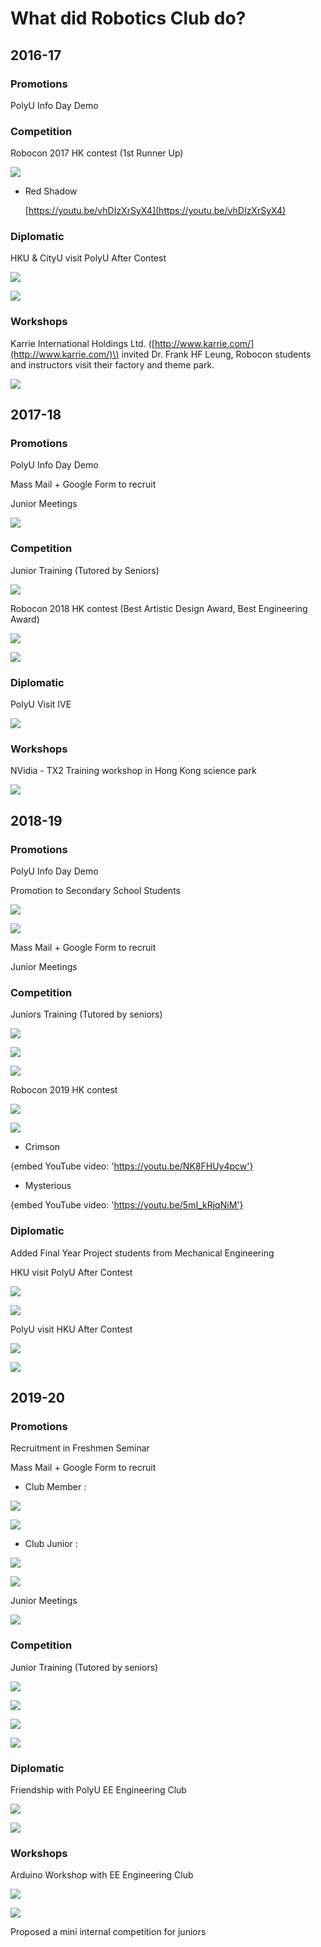# What did Robotics Club do?

## 2016-17

### Promotions

PolyU Info Day Demo

### Competition

Robocon 2017 HK contest \(1st Runner Up\)

![](https://i.imgur.com/FFAOmsQ.jpg)

* Red Shadow

  [https://youtu.be/vhDIzXrSyX4](https://youtu.be/vhDIzXrSyX4)

### Diplomatic

HKU & CityU visit PolyU After Contest

![](https://i.imgur.com/lLeX6cU.jpg)

![](https://i.imgur.com/buhWulr.jpg)

### Workshops

Karrie International Holdings Ltd. \([http://www.karrie.com/](http://www.karrie.com/)\) invited Dr. Frank HF Leung, Robocon students and instructors visit their factory and theme park.

![](https://i.imgur.com/2sJ08eB.jpg)

## 2017-18

### Promotions

PolyU Info Day Demo

Mass Mail + Google Form to recruit

Junior Meetings

![](https://i.imgur.com/2liadtE.jpg)

### Competition

Junior Training \(Tutored by Seniors\)

![](https://i.imgur.com/mu6LnZz.jpg)

Robocon 2018 HK contest \(Best Artistic Design Award, Best Engineering Award\)

![](https://i.imgur.com/ahwI27a.jpg)

![](https://i.imgur.com/FKPXH7v.jpg)

### Diplomatic

PolyU Visit IVE

![](https://i.imgur.com/JuWy2re.jpg)

### Workshops

NVidia - TX2 Training workshop in Hong Kong science park

![](https://i.imgur.com/MUR906S.jpg)

## 2018-19

### Promotions

PolyU Info Day Demo

Promotion to Secondary School Students

![](https://i.imgur.com/UlARNCZ.jpg)

![](https://i.imgur.com/eM0wqgS.jpg)

Mass Mail + Google Form to recruit

Junior Meetings

### Competition

Juniors Training \(Tutored by seniors\)

![](https://i.imgur.com/QTYKEsM.jpg?1)

![](https://i.imgur.com/HeqIjve.jpg)

![](https://i.imgur.com/H7u3JZS.jpg)

Robocon 2019 HK contest

![](https://i.imgur.com/7D96TCx.jpg)

![](https://i.imgur.com/qdtBsMh.jpg)

* Crimson 

{embed YouTube video: 'https://youtu.be/NK8FHUy4pcw'}



* Mysterious 
  
  
{embed YouTube video: 'https://youtu.be/5mI_kRjqNiM'}


### Diplomatic

Added Final Year Project students from Mechanical Engineering

HKU visit PolyU After Contest

![](https://i.imgur.com/9MtoNc5.jpg)

![](https://i.imgur.com/LLYKpJM.jpg)

PolyU visit HKU After Contest

![](https://i.imgur.com/WWAZImO.jpg)

![](https://i.imgur.com/RfOBkHt.jpg)

## 2019-20

### Promotions

Recruitment in Freshmen Seminar

Mass Mail + Google Form to recruit

* Club Member :

![](https://i.imgur.com/pvg4Gmp.png)

![](https://i.imgur.com/FJl8fI6.png)

* Club Junior :

![](https://i.imgur.com/aLZShJl.png)

![](https://i.imgur.com/PqBC1UD.png)

Junior Meetings

![](https://i.imgur.com/NhMqWmi.jpg)

### Competition

Junior Training \(Tutored by seniors\)

![](https://i.imgur.com/RU5RgxH.jpg)

![](https://i.imgur.com/eboKG5O.jpg)

![](https://i.imgur.com/hSd4IF1.jpg)

![](https://i.imgur.com/4ztjhso.jpg)

### Diplomatic

Friendship with PolyU EE Engineering Club

![](https://i.imgur.com/oTCUzpU.jpg)

![](https://i.imgur.com/9gyrpOj.jpg)

### Workshops

Arduino Workshop with EE Engineering Club

![](https://i.imgur.com/nh0bUjB.jpg)

![](https://i.imgur.com/pSqdtqp.jpg)

Proposed a mini internal competition for juniors


